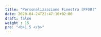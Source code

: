 ```yaml
---
title: "Personalizzazione Finestra [PF00]"
date: 2020-04-24T22:47:10+02:00
draft: false
weight : 15
pre: "<b>1.5 </b>"
---
```





